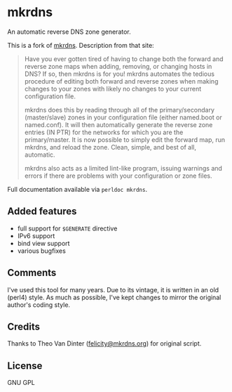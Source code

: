 # mkrdns

An automatic reverse DNS zone generator.

This is a fork of [mkrdns](https://sites.google.com/a/kluge.net/mkrdns/).
Description from that site:

> Have you ever gotten tired of having to change both the forward and
> reverse zone maps when adding, removing, or changing hosts in DNS? If
> so, then mkrdns is for you! mkrdns automates the tedious procedure of
> editing both forward and reverse zones when making changes to your
> zones with likely no changes to your current configuration file.
>
> mkrdns does this by reading through all of the primary/secondary
> (master/slave) zones in your configuration file (either named.boot
> or named.conf). It will then automatically generate the reverse
> zone entries (IN PTR) for the networks for which you are the
> primary/master. It is now possible to simply edit the forward map,
> run mkrdns, and reload the zone. Clean, simple, and best of all,
> automatic.
>
> mkrdns also acts as a limited lint-like program, issuing warnings and
> errors if there are problems with your configuration or zone files.

Full documentation available via `perldoc mkrdns`.

## Added features

- full support for `$GENERATE` directive
- IPv6 support
- bind view support
- various bugfixes

## Comments

I've used this tool for many years.  Due to its vintage, it is written
in an old (perl4) style.  As much as possible, I've kept changes to
mirror the original author's coding style.

## Credits

Thanks to Theo Van Dinter (felicity@mkrdns.org) for original script.

## License

GNU GPL
